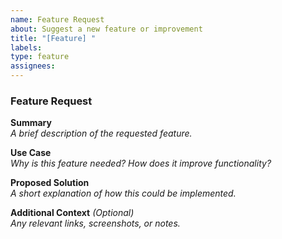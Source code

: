 ```yaml
---
name: Feature Request
about: Suggest a new feature or improvement
title: "[Feature] "
labels:
type: feature
assignees: 
---
```


### Feature Request

**Summary**  
_A brief description of the requested feature._

**Use Case**  
_Why is this feature needed? How does it improve functionality?_

**Proposed Solution**  
_A short explanation of how this could be implemented._

**Additional Context** _(Optional)_  
_Any relevant links, screenshots, or notes._
